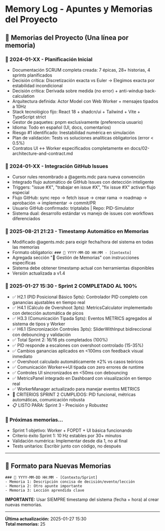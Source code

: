 # Memory Log - Apuntes y Memorias del Proyecto

## 🧠 Memorias del Proyecto (Una línea por memoria)

### 📅 2024-01-XX - Planificación Inicial
- Documentación SCRUM completa creada: 7 épicas, 28+ historias, 4 sprints planificados
- Decisión crítica: Discretización exacta vs Euler → Elegimos exacta por estabilidad incondicional
- Decisión crítica: Derivada sobre medida (no error) + anti-windup back-calculation
- Arquitectura definida: Actor Model con Web Worker + mensajes tipados a 10Hz
- Stack tecnológico fijo: React 18 + shadcn/ui + Tailwind + Vite + TypeScript strict
- Gestor de paquetes: pnpm exclusivamente (preferencia usuario)
- Idioma: Todo en español (UI, docs, comentarios)
- Riesgo #1 identificado: Inestabilidad numérica en simulación
- Plan de validación: Tests vs soluciones analíticas obligatorios (error < 0.5%)
- Contratos UI ↔ Worker especificados completamente en docs/02-architecture-and-contract.md

### 📅 2024-01-XX - Integración GitHub Issues
- Cursor rules renombrado a @agents.mdc para nueva convención
- Integrado flujo automático de GitHub Issues con detección inteligente
- Triggers: "issue #X", "trabajar en issue #X", "fix issue #X" activan flujo especial
- Flujo GitHub: sync repo → fetch issue → crear rama → roadmap → aprobación → implementar → commit/PR
- Usuario GitHub confirmado: triptalabs | Repo: PID-Simulator
- Sistema dual: desarrollo estándar vs manejo de issues con workflows diferenciados

### 📅 2025-08-21 21:23 - Timestamp Automático en Memorias
- Modificado @agents.mdc para exigir fecha/hora del sistema en todas las memorias
- Formato obligatorio: `### 📅 YYYY-MM-DD HH:MM - [Contexto]`
- Agregada sección "📝 Gestión de Memorias" con instrucciones específicas
- Sistema debe obtener timestamp actual con herramientas disponibles
- Versión actualizada a v1.4

### 📅 2025-01-27 15:30 - Sprint 2 COMPLETADO AL 100%
- ✅ H2.1 (PID Posicional Básico 5pts): Controlador PID completo con ganancias ajustables en tiempo real
- ✅ H4.1 (Cálculo de Overshoot 3pts): MetricsCalculator implementado con detección automática de picos
- ✅ H3.3 (Comunicación Tipada 5pts): Eventos METRICS agregados al sistema de tipos y Worker
- ✅ H6.1 (Sincronización Controles 3pts): SliderWithInput bidireccional con debouncing y validación
- ✅ Total Sprint 2: 16/16 pts completados (100%)
- ✅ PID responde a escalones con overshoot controlado (15-35%)
- ✅ Cambios ganancias aplicados en <100ms con feedback visual inmediato
- ✅ Overshoot calculado automáticamente ±2% vs casos teóricos
- ✅ Comunicación Worker↔UI tipada con zero errores de runtime
- ✅ Controles UI sincronizados en <50ms con debouncing
- ✅ MetricsPanel integrado en Dashboard con visualización en tiempo real
- ✅ WorkerManager actualizado para manejar eventos METRICS
- 🎯 CRITERIOS SPRINT 2 CUMPLIDOS: PID funcional, métricas automáticas, comunicación robusta
- 📋 LISTO PARA: Sprint 3 - Precisión y Robustez

### 📅 Próximas memorias...
- Sprint 1 objetivo: Worker + FOPDT + UI básica funcionando
- Criterio éxito Sprint 1: 10 Hz estables por 30+ minutos
- Validación numérica: Implementar desde día 1, no al final
- Tests unitarios: Escribir junto con código, no después

---

## 📝 Formato para Nuevas Memorias

```
### 📅 YYYY-MM-DD HH:MM - [Contexto/Sprint]
- Memoria 1: Descripción concisa de decisión/evento/lección
- Memoria 2: Otro apunte importante  
- Memoria 3: Lección aprendida clave
```

**IMPORTANTE:** Usar SIEMPRE timestamp del sistema (fecha + hora) al crear nuevas memorias.

---

**Última actualización:** 2025-01-27 15:30  
**Total memorias:** 25
